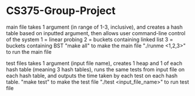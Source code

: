 # CS375-Group-Project

main file takes 1 argument (in range of 1-3, inclusive), and creates a hash table based on inputted argument, then allows user command-line control of the system
  1 = linear probing
  2 = buckets containing linked list
  3 = buckets containing BST
"make all" to make the main file
"./runme <1,2,3>" to run the main file


test files takes 1 argument (input file name), creates 1 heap and 1 of each hash table (meaning 3 hash tables), runs the same tests from input file on each hash table, and outputs the time taken by each test on each hash table.
"make test" to make the test file
"./test <input_file_name>" to run test file
